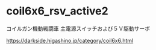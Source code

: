 # coil6x6_rsv_active2
コイルガン機動戦闘車 主電源スイッチおよび５Ｖ駆動サーボ

https://darkside.higashino.jp/category/coil6x6.html
